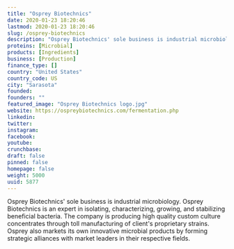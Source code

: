 ```yaml
---
title: "Osprey Biotechnics"
date: 2020-01-23 18:20:46
lastmod: 2020-01-23 18:20:46
slug: /osprey-biotechnics
description: "Osprey Biotechnics' sole business is industrial microbiology. Osprey Biotechnics is an expert in isolating, characterizing, growing, and stabilizing beneficial bacteria. The company is producing high quality custom culture concentrates through toll manufacturing of client's proprietary strains. Osprey also markets its own innovative microbial products by forming strategic alliances with market leaders in their respective fields."
proteins: [Microbial]
products: [Ingredients]
business: [Production]
finance_type: []
country: "United States"
country_code: US
city: "Sarasota"
founded: 
founders: ""
featured_image: "Osprey Biotechnics logo.jpg"
website: https://ospreybiotechnics.com/fermentation.php
linkedin: 
twitter: 
instagram: 
facebook: 
youtube: 
crunchbase: 
draft: false
pinned: false
homepage: false
weight: 5000
uuid: 5877
---
```

Osprey Biotechnics' sole business is industrial microbiology. Osprey Biotechnics is an expert in isolating, characterizing, growing, and stabilizing beneficial bacteria. The company is producing high quality custom culture concentrates through toll manufacturing of client's proprietary strains. Osprey also markets its own innovative microbial products by forming strategic alliances with market leaders in their respective fields.
